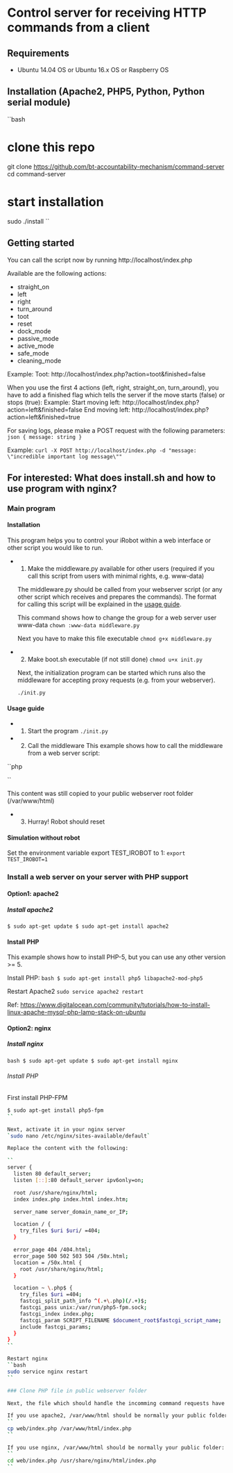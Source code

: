 # Control server for receiving HTTP commands from a client

## Requirements

 - Ubuntu 14.04 OS or Ubuntu 16.x OS or Raspberry OS

## Installation (Apache2, PHP5, Python, Python serial module)

``bash
# clone this repo
git clone https://github.com/bt-accountability-mechanism/command-server
cd command-server
# start installation
sudo ./install
``

## Getting started

You can call the script now by running http://localhost/index.php

Available are the following actions: 
 - straight_on
 - left
 - right
 - turn_around
 - toot
 - reset
 - dock_mode
 - passive_mode
 - active_mode
 - safe_mode
 - cleaning_mode

Example: Toot: 
http://localhost/index.php?action=toot&finished=false

When you use the first 4 actions (left, right, straight_on, turn_around), you have to add a finished flag which tells the server if the move starts (false) or stops (true): 
Example: 
Start moving left: 
http://localhost/index.php?action=left&finished=false
End moving left: 
http://localhost/index.php?action=left&finished=true

For saving logs, please make a POST request with the following parameters: 
``json
{
message: string
}
``

Example: `curl -X POST http://localhost/index.php -d "message: \"incredible important log message\""`


## For interested: What does install.sh and how to use program with nginx? 

### Main program

#### Installation

This program helps you to control your iRobot within a web interface or other script you would like to run. 

- 1. Make the middleware.py available for other users (required if you call this script from users with minimal rights, e.g. www-data)

    The middleware.py should be called from your webserver script (or any other script which receives and prepares the commands). The format for calling this script will be explained in the [usage guide](#usage). 
    
    This command shows how to change the group for a web server user www-data
    ``
    chown :www-data middleware.py
    ``

    Next you have to make this file executable
    ``
    chmod g+x middleware.py
    ``

- 2. Make boot.sh executable (if not still done)
    ``
    chmod u+x init.py
    ``

    Next, the initialization program can be started which runs also the middleware for accepting proxy requests (e.g. from your webserver). 

    ``
    ./init.py
    ``

#### <a name="usage"></a>Usage guide

- 1. Start the program
``
./init.py
``
- 2. Call the middleware
This example shows how to call the middleware from a web server script: 

``php
<?php
// this command resets your robot
$action = 'RESET';
$path = '/YOUR/PATH';
$file = 'middleware.py';
chdir($path);
// middleware is called with ./middleware.py ACTION:STRING IS_FINISHED:BOOL
shell_exec('./'.$file.' '.$action.' false');
?>
``

This content was still copied to your public webserver root folder (/var/www/html)


- 3. Hurray! Robot should reset


#### Simulation without robot
Set the environment variable export TEST_IROBOT to 1: 
``
export TEST_IROBOT=1
``

### Install a web server on your server with PHP support

#### Option1: apache2

##### Install apache2
``
$ sudo apt-get update
$ sudo apt-get install apache2
``

#### Install PHP
This example shows how to install PHP-5, but you can use any other version >= 5. 

Install PHP: 
``bash
$ sudo apt-get install php5 libapache2-mod-php5
``

Restart Apache2
``
sudo service apache2 restart
``

Ref: https://www.digitalocean.com/community/tutorials/how-to-install-linux-apache-mysql-php-lamp-stack-on-ubuntu

#### Option2: nginx

##### Install nginx

``bash
$ sudo apt-get update
$ sudo apt-get install nginx
``

###### Install PHP

First install PHP-FPM

```bash
$ sudo apt-get install php5-fpm
``

Next, activate it in your nginx server
`sudo nano /etc/nginx/sites-available/default`

Replace the content with the following: 

``
server {
  listen 80 default_server;
  listen [::]:80 default_server ipv6only=on;

  root /usr/share/nginx/html;
  index index.php index.html index.htm;

  server_name server_domain_name_or_IP;

  location / {
    try_files $uri $uri/ =404;
  }

  error_page 404 /404.html;
  error_page 500 502 503 504 /50x.html;
  location = /50x.html {
    root /usr/share/nginx/html;
  }

  location ~ \.php$ {
    try_files $uri =404;
    fastcgi_split_path_info ^(.+\.php)(/.+)$;
    fastcgi_pass unix:/var/run/php5-fpm.sock;
    fastcgi_index index.php;
    fastcgi_param SCRIPT_FILENAME $document_root$fastcgi_script_name;
    include fastcgi_params;
  }
}
``

Restart nginx
``bash
sudo service nginx restart
``

### Clone PHP file in public webserver folder

Next, the file which should handle the incomming command requests have to be copied to the public webserver.

If you use apache2, /var/www/html should be normally your public folder: 
``
cp web/index.php /var/www/html/index.php
``

If you use nginx, /var/www/html should be normally your public folder:
``
cd web/index.php /usr/share/nginx/html/index.php
``

